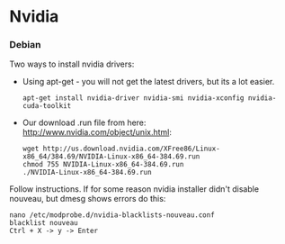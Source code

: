 # Nvidia

### Debian

Two ways to install nvidia drivers:
* Using apt-get - you will not get the latest drivers, but its a lot easier.

      apt-get install nvidia-driver nvidia-smi nvidia-xconfig nvidia-cuda-toolkit
* Our download .run file from here: http://www.nvidia.com/object/unix.html:

      wget http://us.download.nvidia.com/XFree86/Linux-x86_64/384.69/NVIDIA-Linux-x86_64-384.69.run
      chmod 755 NVIDIA-Linux-x86_64-384.69.run
      ./NVIDIA-Linux-x86_64-384.69.run

Follow instructions. If for some reason nvidia installer didn't disable nouveau, but dmesg shows errors do this:

    nano /etc/modprobe.d/nvidia-blacklists-nouveau.conf
    blacklist nouveau
    Ctrl + X -> y -> Enter
